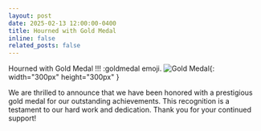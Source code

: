 ```yaml
---
layout: post
date: 2025-02-13 12:00:00-0400
title: Hourned with Gold Medal
inline: false
related_posts: false
---
```


Hourned with Gold Medal !!! :goldmedal emoji.
![Gold Medal](../../assets/img/gold.png){: width="300px" height="300px" }

We are thrilled to announce that we have been honored with a prestigious gold medal for our outstanding achievements. This recognition is a testament to our hard work and dedication. Thank you for your continued support!